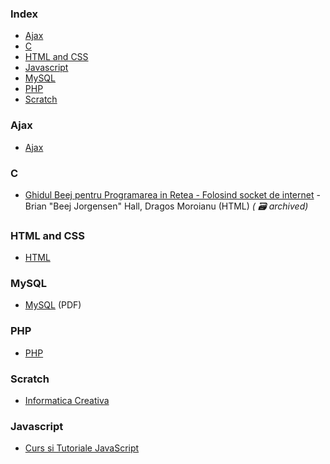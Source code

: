 ### Index

* [Ajax](#ajax)
* [C](#c)
* [HTML and CSS](#html-and-css)
* [Javascript](#javascript)
* [MySQL](#mysql)
* [PHP](#php)
* [Scratch](#scratch)


### Ajax

* [Ajax](http://etutoriale.ro/articles/1483/1/Tutorial-Ajax/)


### C

* [Ghidul Beej pentru Programarea in Retea - Folosind socket de internet](https://web.archive.org/web/20180710112954/http://weknowyourdreams.com/beej.html) - Brian "Beej Jorgensen" Hall, Dragos Moroianu (HTML) *( :card_file_box: archived)*


### HTML and CSS

* [HTML](http://tutorialehtml.com/ro/introducere-in-html/)


### MySQL

* [MySQL](http://profs.info.uaic.ro/~busaco/teach/courses/net/docs/mysql-ro.pdf) (PDF)


### PHP

* [PHP](http://php.punctsivirgula.ro)


### Scratch

* [Informatica Creativa](http://scratched.gse.harvard.edu/resources/informatica-creativa-0)


### Javascript

* [Curs si Tutoriale JavaScript](https://marplo.net/javascript)
